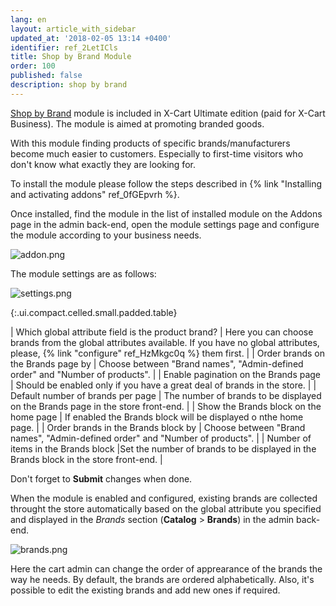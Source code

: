 ```yaml
---
lang: en
layout: article_with_sidebar
updated_at: '2018-02-05 13:14 +0400'
identifier: ref_2LetICls
title: Shop by Brand Module
order: 100
published: false
description: shop by brand
---
```

[Shop by Brand](https://market.x-cart.com/addons/shop-by-brand.html "Shop by Brand Module") module is included in X-Cart Ultimate edition (paid for X-Cart Business). The module is aimed at promoting branded goods.

With this module finding products of specific brands/manufacturers become much easier to customers. Especially to first-time visitors who don't know what exactly they are looking for.

To install the module  please follow the steps described in {% link "Installing and activating addons" ref_0fGEpvrh %}.

Once installed, find the module in the list of installed module on the Addons page in the admin back-end, open the module settings page and configure the module according to your business needs.

![addon.png]({{site.baseurl}}/attachments/ref_2LetICls/addon.png)

The module settings are as follows:

![settings.png]({{site.baseurl}}/attachments/ref_2LetICls/settings.png)

{:.ui.compact.celled.small.padded.table} 

| Which global attribute field is the product brand? | Here you can choose brands from the global attributes available. If you have no global attributes, please, {% link "configure" ref_HzMkgc0q %} them first. |
| Order brands on the Brands page by | Choose between "Brand names", "Admin-defined order" and "Number of products". |
| Enable pagination on the Brands page | Should be enabled only if you have a great deal of brands in the store. |
| Default number of brands per page | The number of brands to be displayed on the Brands page in the store front-end. |
| Show the Brands block on the home page | If enabled the Brands block will be displayed o nthe home page. |
| Order brands in the Brands block by | Choose between "Brand names", "Admin-defined order" and "Number of products". |
| Number of items in the Brands block |Set the number of brands to be displayed in the Brands block in the store front-end. |

Don't forget to **Submit** changes when done.

When the module is enabled and configured, existing brands are collected throught the store automatically based on the global attribute you specified and displayed in the _Brands_ section (**Catalog** > **Brands**) in the admin back-end. 

![brands.png]({{site.baseurl}}/attachments/ref_2LetICls/brands.png)

Here the cart admin can change the order of apprearance of the brands the way he needs. By default, the brands are ordered alphabetically. Also, it's possible to edit the existing brands and add new ones if required.




